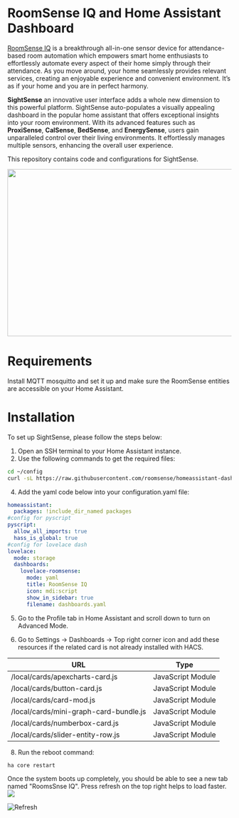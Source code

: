 # RoomSense IQ and Home Assistant Dashboard

[RoomSense IQ](https://www.roomsenselabs.com "www.roomsenselabs.com") is a breakthrough all-in-one sensor device for attendance-based room automation which empowers smart home enthusiasts to effortlessly automate every aspect of their home simply through their attendance. As you move around, your home seamlessly provides relevant services, creating an enjoyable experience and convenient environment. It’s as if your home and you are in perfect harmony.

**SightSense**  an innovative user interface adds a whole new dimension to this powerful platform. SightSense auto-populates a visually appealing dashboard in the popular home assistant that offers exceptional insights into your room environment. With its advanced features such as **ProxiSense**, **CalSense**, **BedSense**, and **EnergySense**, users gain unparalleled control over their living environments. It effortlessly manages multiple sensors, enhancing the overall user experience.


This repository contains code and configurations for SightSense. 

<img src="https://drive.google.com/uc?export=view&id=1dLDwZrMXrG-qxOB9Yj37AN5snObpj3An" width="750" height="375" />

# Requirements

 Install MQTT mosquitto and set it up and make sure the RoomSense entities are accessible on your Home Assistant.

# Installation

To set up SightSense, please follow the steps below:

1. Open an SSH terminal to your Home Assistant instance.
2. Use the following commands to get the required files:
   
```bash
cd ~/config
curl -sL https://raw.githubusercontent.com/roomsense/homeassistant-dashboard/main/get-all.sh | bash -s
```
4. Add the yaml code below into your configuration.yaml file:
```yaml
homeassistant:
  packages: !include_dir_named packages
#config for pyscript
pyscript:
  allow_all_imports: true
  hass_is_global: true
#config for lovelace dash
lovelace:
  mode: storage
  dashboards:
    lovelace-roomsense:
      mode: yaml
      title: RoomSense IQ
      icon: mdi:script
      show_in_sidebar: true
      filename: dashboards.yaml
```

5. Go to the Profile tab in Home Assistant and scroll down to turn on Advanced Mode.
   
7. Go to Settings → Dashboards → Top right corner icon and add these resources if the related card is not already installed with HACS.

| URL                                  | Type                |
| ------------------------------------ | ------------------- |
| /local/cards/apexcharts-card.js       | JavaScript Module   |
| /local/cards/button-card.js           | JavaScript Module   |
| /local/cards/card-mod.js              | JavaScript Module   |
| /local/cards/mini-graph-card-bundle.js| JavaScript Module   |
| /local/cards/numberbox-card.js        | JavaScript Module   |
| /local/cards/slider-entity-row.js     | JavaScript Module   |


8. Run the reboot command:
```bash
ha core restart
```

Once the system boots up completely, you should be able to see a new tab named "RoomsSnse IQ". Press refresh on the top right helps to load faster.
<img src="https://drive.google.com/file/d/1OUFA-SsaZZcKutRg6GGnkf3DYaQRJIfX/view?usp=sharing"/>

![Refresh](https://drive.google.com/file/d/1OUFA-SsaZZcKutRg6GGnkf3DYaQRJIfX/view?usp=sharing)


